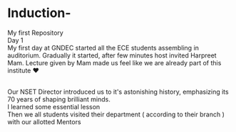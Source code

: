 # Induction-
My first Repository
<br>Day 1
<br>My first day at GNDEC started all the ECE students assembling in auditorium. Gradually it started, after few minutes host invited Harpreet Mam. Lecture given by Mam made us feel like we are already part of this institute ♥️ 

 <br>Our NSET Director introduced us to it's astonishing history, emphasizing its 70 years of shaping brilliant minds. 
 <br> I learned some essential lesson 
<br> Then we all students visited their department ( according to their branch ) with our allotted Mentors 
